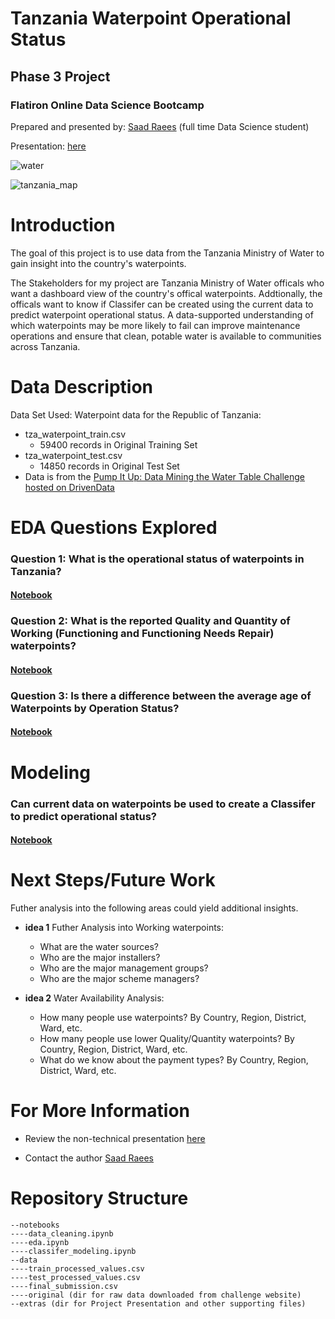 # Tanzania Waterpoint Operational Status

## Phase 3 Project
### Flatiron Online Data Science Bootcamp

Prepared and presented by: [Saad Raees](https://www.linkedin.com/in/saad-raees-19b1231a9/) (full time Data Science student)

Presentation: [here](https://docs.google.com/presentation/d/15tefq3OIQ0aiemq4IUCQiW8P1u8KvS9LVE3gPtKSVGA/edit#slide=id.gbdda438371_0_863)



![water](images/pexels-photo-2837863.jpeg)

![tanzania_map](images/tanzania-map.gif)


# Introduction

The goal of this project is to use data from the Tanzania Ministry of Water to gain insight into the country's waterpoints.   

The Stakeholders for my project are Tanzania Ministry of Water officals who want a dashboard view of the country's offical waterpoints. Addtionally, the officals want to know if Classifer can be created using the current data to predict waterpoint operational status. A data-supported understanding of which waterpoints may be more likely to fail can improve maintenance operations and ensure that clean, potable water is available to communities across Tanzania.


# Data Description

Data Set Used: Waterpoint data for the Republic of Tanzania:
* tza_waterpoint_train.csv
    * 59400 records in Original Training Set
* tza_waterpoint_test.csv
    * 14850 records in Original Test Set
* Data is from the [Pump It Up: Data Mining the Water Table Challenge hosted on DrivenData](https://www.drivendata.org/competitions/7/pump-it-up-data-mining-the-water-table/page/23/)


# EDA Questions Explored
### Question 1: What is the operational status of waterpoints in Tanzania?
#### [Notebook](./notebooks/eda.ipynb)


### Question 2: What is the reported Quality and Quantity of Working (Functioning and Functioning Needs Repair) waterpoints?
#### [Notebook](./notebooks/eda.ipynb)


### Question 3: Is there a difference between the average age of Waterpoints by Operation Status?
#### [Notebook](./notebooks/eda.ipynb)



# Modeling
### Can current data on waterpoints be used to create a Classifer to predict operational status?
#### [Notebook](./notebooks/modeling.ipynb)



# Next Steps/Future Work

Futher analysis into the following areas could yield additional insights.

* __idea 1__  Futher Analysis into Working waterpoints:
    * What are the water sources? 
    * Who are the major installers?
    * Who are the major management groups?
    * Who are the major scheme managers?

* __idea 2__  Water Availability Analysis:
    * How many people use waterpoints? By Country, Region, District, Ward, etc. 
    * How many people use lower Quality/Quantity waterpoints? By Country, Region, District, Ward, etc. 
    * What do we know about the payment types? By Country, Region, District, Ward, etc.


# For More Information
* Review the non-technical presentation [here](https://docs.google.com/presentation/d/15tefq3OIQ0aiemq4IUCQiW8P1u8KvS9LVE3gPtKSVGA/edit#slide=id.gbdda438371_0_863)


* Contact the author [Saad Raees](https://www.linkedin.com/in/saad-raees-19b1231a9/)


# Repository Structure
```
--notebooks
----data_cleaning.ipynb
----eda.ipynb
----classifer_modeling.ipynb
--data
----train_processed_values.csv
----test_processed_values.csv
----final_submission.csv
----original (dir for raw data downloaded from challenge website)
--extras (dir for Project Presentation and other supporting files)
```
